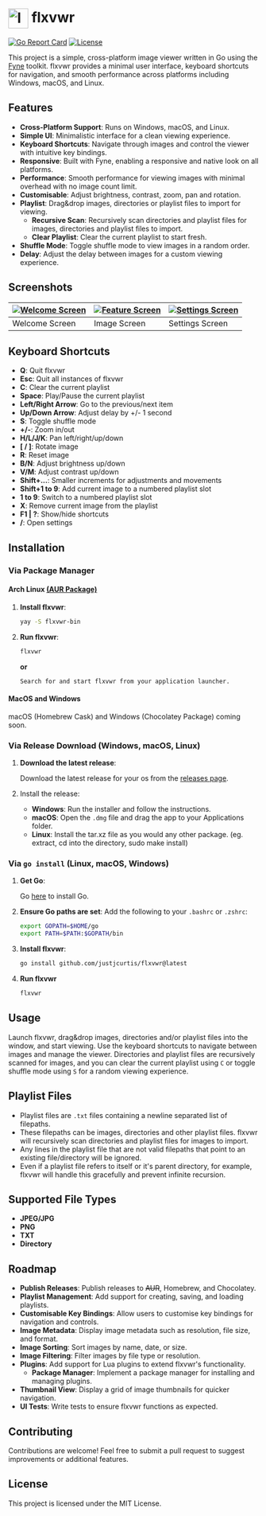 # <img src="https://i.ibb.co/RNpWkb6/flxvwr.png" alt="logo" width="40" style="vertical-align: middle;"/> flxvwr

[![Go Report Card](https://goreportcard.com/badge/github.com/justjcurtis/flxvwr)](https://goreportcard.com/report/github.com/justjcurtis/flxvwr)
[![License](https://img.shields.io/github/license/justjcurtis/flxvwr)](https://github.com/justjcurtis/flxvwr/blob/main/Licence.md)

This project is a simple, cross-platform image viewer written in Go using the [Fyne](https://fyne.io/) toolkit. flxvwr provides a minimal user interface, keyboard shortcuts for navigation, and smooth performance across platforms including Windows, macOS, and Linux.

## Features

- **Cross-Platform Support**: Runs on Windows, macOS, and Linux.
- **Simple UI**: Minimalistic interface for a clean viewing experience.
- **Keyboard Shortcuts**: Navigate through images and control the viewer with intuitive key bindings.
- **Responsive**: Built with Fyne, enabling a responsive and native look on all platforms.
- **Performance**: Smooth performance for viewing images with minimal overhead with no image count limit.
- **Customisable**: Adjust brightness, contrast, zoom, pan and rotation.
- **Playlist**: Drag&drop images, directories or playlist files to import for viewing.
    - **Recursive Scan**: Recursively scan directories and playlist files for images, directories and playlist files to import.
    - **Clear Playlist**: Clear the current playlist to start fresh.
- **Shuffle Mode**: Toggle shuffle mode to view images in a random order.
- **Delay**: Adjust the delay between images for a custom viewing experience.

## Screenshots

| [![Welcome Screen](https://i.ibb.co/H78vt6f/welcome.png)](https://ibb.co/jhXKymP) | [![Feature Screen](https://i.ibb.co/0s1hXYV/image.png)](https://ibb.co/jJqg53Z) | [![Settings Screen](https://i.ibb.co/JkkgQ4G/settings.png)](https://ibb.co/vzzRYGT) |
|---------------------------------------------|---------------------------------------------|---------------------------------------------|
| Welcome Screen                              | Image Screen                                | Settings Screen                             |

## Keyboard Shortcuts

- **Q**: Quit flxvwr
- **Esc**: Quit all instances of flxvwr
- **C**: Clear the current playlist
- **Space**: Play/Pause the current playlist
- **Left/Right Arrow**: Go to the previous/next item
- **Up/Down Arrow**: Adjust delay by +/- 1 second
- **S**: Toggle shuffle mode
- **+/-**: Zoom in/out
- **H/L/J/K**: Pan left/right/up/down
- **[ / ]**: Rotate image
- **R**: Reset image
- **B/N**: Adjust brightness up/down
- **V/M**: Adjust contrast up/down
- **Shift+...**: Smaller increments for adjustments and movements
- **Shift+1 to 9**: Add current image to a numbered playlist slot
- **1 to 9**: Switch to a numbered playlist slot
- **X**: Remove current image from the playlist
- **F1 | ?**: Show/hide shortcuts
- **/**: Open settings

## Installation

### Via Package Manager

#### Arch Linux [(AUR Package)](https://aur.archlinux.org/packages/flxvwr-bin)

1. **Install flxvwr**:
    ```bash
    yay -S flxvwr-bin
    ```
2. **Run flxvwr**:
    ```bash
    flxvwr
    ```
    **or**

    `Search for and start flxvwr from your application launcher.`

#### MacOS and Windows

macOS (Homebrew Cask) and Windows (Chocolatey Package) coming soon.

### Via Release Download (Windows, macOS, Linux)

1. **Download the latest release**:

    Download the latest release for your os from the [releases page](https://github.com/justjcurtis/flxvwr/releases/latest).

2. Install the release:
    - **Windows**: Run the installer and follow the instructions.
    - **macOS**: Open the `.dmg` file and drag the app to your Applications folder.
    - **Linux**: Install the tar.xz file as you would any other package. (eg. extract, cd into the directory, sudo make install)

### Via `go install` (Linux, macOS, Windows)

1. **Get Go**:

    Go [here](https://go.dev/doc/install) to install Go.

2. **Ensure Go paths are set**:
    Add the following to your `.bashrc` or `.zshrc`:
    ```bash
    export GOPATH=$HOME/go
    export PATH=$PATH:$GOPATH/bin
    ```

3. **Install flxvwr**:
    ```bash
    go install github.com/justjcurtis/flxvwr@latest
    ```

4. **Run flxvwr**
   ```bash
   flxvwr
   ```


## Usage

Launch flxvwr, drag&drop images, directories and/or playlist files into the window, and start viewing. Use the keyboard shortcuts to navigate between images and manage the viewer. Directories and playlist files are recursively scanned for images, and you can clear the current playlist using `C` or toggle shuffle mode using `S` for a random viewing experience.

## Playlist Files

- Playlist files are `.txt` files containing a newline separated list of filepaths. 
- These filepaths can be images, directories and other playlist files. flxvwr will recursively scan directories and playlist files for images to import.
- Any lines in the playlist file that are not valid filepaths that point to an existing file/directory will be ignored.
- Even if a playlist file refers to itself or it's parent directory, for example, flxvwr will handle this gracefully and prevent infinite recursion.

## Supported File Types

- **JPEG/JPG**
- **PNG**
- **TXT**
- **Directory**

## Roadmap

- **Publish Releases**: Publish releases to ~~AUR~~, Homebrew, and Chocolatey.
- **Playlist Management**: Add support for creating, saving, and loading playlists.
- **Customisable Key Bindings**: Allow users to customise key bindings for navigation and controls.
- **Image Metadata**: Display image metadata such as resolution, file size, and format.
- **Image Sorting**: Sort images by name, date, or size.
- **Image Filtering**: Filter images by file type or resolution.
- **Plugins**: Add support for Lua plugins to extend flxvwr's functionality.
    - **Package Manager**: Implement a package manager for installing and managing plugins.
- **Thumbnail View**: Display a grid of image thumbnails for quicker navigation.
- **UI Tests**: Write tests to ensure flxvwr functions as expected.

## Contributing

Contributions are welcome! Feel free to submit a pull request to suggest improvements or additional features.

## License

This project is licensed under the MIT License.
